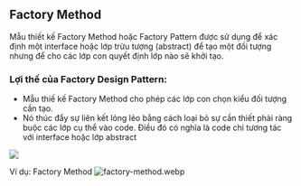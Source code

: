 
## Factory Method
Mẫu thiết kế Factory Method hoặc Factory Pattern được sử dụng để xác định một interface hoặc lớp trừu tượng (abstract) để tạo một đối tượng nhưng để cho các lớp con quyết định lớp nào sẽ khởi tạo.

### Lợi thế của Factory Design Pattern:
- Mẫu thiế kế Factory Method cho phép các lớp con chọn kiểu đối tượng cần tạo.
- Nó thúc đẩy sự liên kết lỏng lẻo bằng cách loại bỏ sự cần thiết phải ràng buộc các lớp cụ thể vào code. Điều đó có nghĩa là code chỉ tương tác với interface hoặc lớp abstract

![](https://gpcoder.com/wp-content/uploads/2018/09/design-patterns-abstract-factory-diagram.png)

Ví dụ: Factory Method
![factory-method.webp](..%2F..%2F..%2F..%2F..%2F..%2FUsers%2Ftienhoang%2FDownloads%2Ffactory-method.webp)

